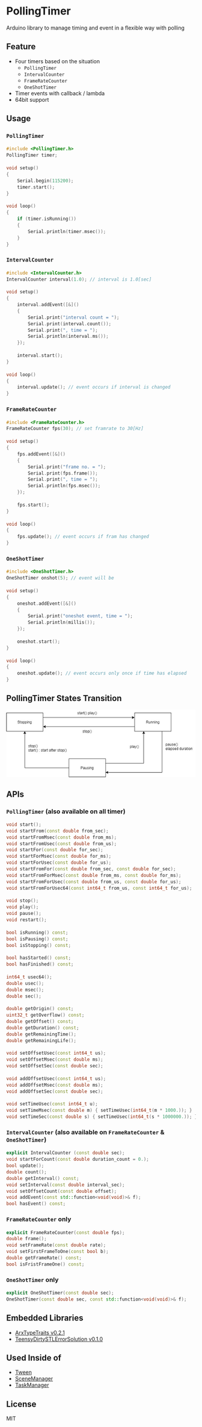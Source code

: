 # PollingTimer

Arduino library to manage timing and event in a flexible way with polling


## Feature

- Four timers based on the situation
  - `PollingTimer`
  - `IntervalCounter`
  - `FrameRateCounter`
  - `OneShotTimer`
- Timer events with callback / lambda
- 64bit support


## Usage

### `PollingTimer`

``` C++
#include <PollingTimer.h>
PollingTimer timer;

void setup()
{
    Serial.begin(115200);
    timer.start();
}

void loop()
{
    if (timer.isRunning())
    {
        Serial.println(timer.msec());
    }
}
```

### `IntervalCounter`

``` C++
#include <IntervalCounter.h>
IntervalCounter interval(1.0); // interval is 1.0[sec]

void setup()
{
    interval.addEvent([&]()
    {
        Serial.print("interval count = ");
        Serial.print(interval.count());
        Serial.print(", time = ");
        Serial.println(interval.ms());
    });

    interval.start();
}

void loop()
{
    interval.update(); // event occurs if interval is changed
}
```

### `FrameRateCounter`

``` C++
#include <FrameRateCounter.h>
FrameRateCounter fps(30); // set framrate to 30[Hz]

void setup()
{
    fps.addEvent([&]()
    {
        Serial.print("frame no. = ");
        Serial.print(fps.frame());
        Serial.print(", time = ");
        Serial.println(fps.msec());
    });

    fps.start();
}

void loop()
{
    fps.update(); // event occurs if fram has changed
}
```

### `OneShotTimer`

``` C++
#include <OneShotTimer.h>
OneShotTimer onshot(5); // event will be

void setup()
{
    oneshot.addEvent([&]()
    {
        Serial.print("oneshot event, time = ");
        Serial.println(millis());
    });

    oneshot.start();
}

void loop()
{
    oneshot.update(); // event occurs only once if time has elapsed
}
```


## PollingTimer States Transition

![](resources/pollingtimer_states.jpg)


## APIs

### `PollingTimer` (also available on all timer)

``` C++
void start();
void startFrom(const double from_sec);
void startFromMsec(const double from_ms);
void startFromUsec(const double from_us);
void startFor(const double for_sec);
void startForMsec(const double for_ms);
void startForUsec(const double for_us);
void startFromFor(const double from_sec, const double for_sec);
void startFromForMsec(const double from_ms, const double for_ms);
void startFromForUsec(const double from_us, const double for_us);
void startFromForUsec64(const int64_t from_us, const int64_t for_us);

void stop();
void play();
void pause();
void restart();

bool isRunning() const;
bool isPausing() const;
bool isStopping() const;

bool hasStarted() const;
bool hasFinished() const;

int64_t usec64();
double usec();
double msec();
double sec();

double getOrigin() const;
uint32_t getOverflow() const;
double getOffset() const;
double getDuration() const;
double getRemainingTime();
double getRemainingLife();

void setOffsetUsec(const int64_t us);
void setOffsetMsec(const double ms);
void setOffsetSec(const double sec);

void addOffsetUsec(const int64_t us);
void addOffsetMsec(const double ms);
void addOffsetSec(const double sec);

void setTimeUsec(const int64_t u);
void setTimeMsec(const double m) { setTimeUsec(int64_t(m * 1000.)); }
void setTimeSec(const double s) { setTimeUsec(int64_t(s * 1000000.)); }
```

### `IntervalCounter`  (also available on `FrameRateCounter` & `OneShotTimer`)

``` C++
explicit IntervalCounter (const double sec);
void startForCount(const double duration_count = 0.);
bool update();
double count();
double getInterval() const;
void setInterval(const double interval_sec);
void setOffsetCount(const double offset);
void addEvent(const std::function<void(void)>& f);
bool hasEvent() const;
```

### `FrameRateCounter` only

``` C++
explicit FrameRateCounter(const double fps);
double frame();
void setFrameRate(const double rate);
void setFirstFrameToOne(const bool b);
double getFrameRate() const;
bool isFristFrameOne() const;
```

### `OneShotTimer` only

``` C++
explicit OneShotTimer(const double sec);
OneShotTimer(const double sec, const std::function<void(void)>& f);
```

## Embedded Libraries

- [ArxTypeTraits v0.2.1](https://github.com/hideakitai/ArxTypeTraits)
- [TeensyDirtySTLErrorSolution v0.1.0](https://github.com/hideakitai/TeensyDirtySTLErrorSolution)


## Used Inside of

- [Tween](https://github.com/hideakitai/Tween)
- [SceneManager](https://github.com/hideakitai/SceneManager)
- [TaskManager](https://github.com/hideakitai/TaskManager)


## License

MIT
